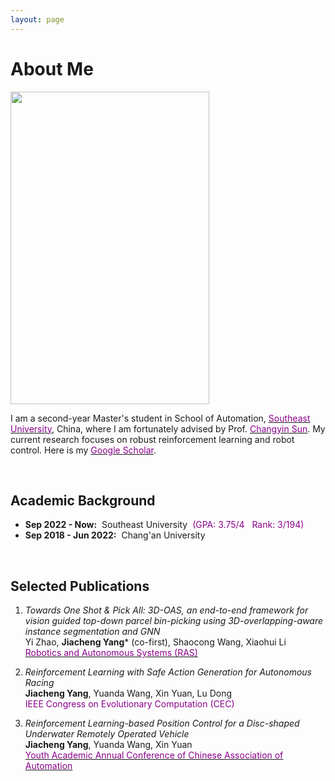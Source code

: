```yaml
---
layout: page
---
```


# About Me

<img src="https://jcyang101.github.io/images/mine_fig.jpg" class="floatpic" width="318" height="500">


I am a second-year Master's student in School of Automation, [<font color='DarkMagenta'>Southeast University</font>](https://www.seu.edu.cn/english/), China, where I am fortunately advised by Prof. [<font color='DarkMagenta'>Changyin Sun</font>](https://ieeexplore.ieee.org/author/37279060100).
My current research focuses on robust reinforcement learning and robot control.
Here is my [<font color='DarkMagenta'>Google Scholar</font>](https://scholar.google.com/citations?user=CdTephgAAAAJ&hl).


<br>

## Academic Background

- **Sep 2022 - Now:**&nbsp;&nbsp;Southeast University&nbsp;&nbsp;<font color='DarkMagenta'>(GPA: 3.75/4&nbsp;&nbsp;&nbsp;Rank: 3/194)</font>
- **Sep 2018 - Jun 2022:**&nbsp;&nbsp;Chang'an University
<!-- - I will graduate with a master degree in Jun 2025. -->

<br>

## Selected Publications
1. *Towards One Shot & Pick All: 3D-OAS, an end-to-end framework for vision guided top-down parcel bin-picking using 3D-overlapping-aware instance segmentation and GNN*  
Yi Zhao, **Jiacheng Yang*** (co-first), Shaocong Wang, Xiaohui Li  
&zwnj;[<font color='DarkMagenta'>Robotics and Autonomous Systems (RAS)</font>](https://www.sciencedirect.com/science/article/abs/pii/S0921889023001306)  

2. *Reinforcement Learning with Safe Action Generation for Autonomous Racing*  
&zwnj;**Jiacheng Yang**, Yuanda Wang, Xin Yuan, Lu Dong  
&zwnj;<font color='DarkMagenta'>IEEE Congress on Evolutionary Computation (CEC)</font>  

3. *Reinforcement Learning-based Position Control for a Disc-shaped Underwater Remotely Operated Vehicle*  
&zwnj;**Jiacheng Yang**, Yuanda Wang, Xin Yuan  
&zwnj;[<font color='DarkMagenta'>Youth Academic Annual Conference of Chinese Association of Automation</font>](https://ieeexplore.ieee.org/document/10401706)  



